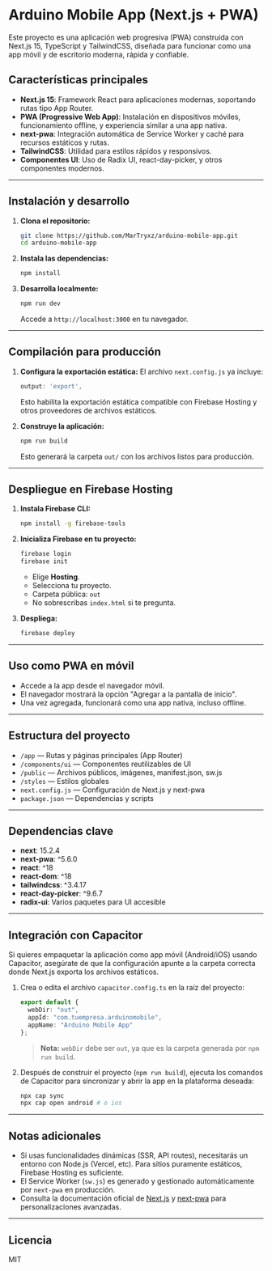 # Arduino Mobile App (Next.js + PWA)

Este proyecto es una aplicación web progresiva (PWA) construida con Next.js 15, TypeScript y TailwindCSS, diseñada para funcionar como una app móvil y de escritorio moderna, rápida y confiable.

## Características principales

- **Next.js 15**: Framework React para aplicaciones modernas, soportando rutas tipo App Router.
- **PWA (Progressive Web App)**: Instalación en dispositivos móviles, funcionamiento offline, y experiencia similar a una app nativa.
- **next-pwa**: Integración automática de Service Worker y caché para recursos estáticos y rutas.
- **TailwindCSS**: Utilidad para estilos rápidos y responsivos.
- **Componentes UI**: Uso de Radix UI, react-day-picker, y otros componentes modernos.

---

## Instalación y desarrollo

1. **Clona el repositorio:**
   ```bash
   git clone https://github.com/MarTryxz/arduino-mobile-app.git
   cd arduino-mobile-app
   ```

2. **Instala las dependencias:**
   ```bash
   npm install
   ```

3. **Desarrolla localmente:**
   ```bash
   npm run dev
   ```
   Accede a `http://localhost:3000` en tu navegador.

---

## Compilación para producción

1. **Configura la exportación estática:**
   El archivo `next.config.js` ya incluye:
   ```js
   output: 'export',
   ```
   Esto habilita la exportación estática compatible con Firebase Hosting y otros proveedores de archivos estáticos.

2. **Construye la aplicación:**
   ```bash
   npm run build
   ```
   Esto generará la carpeta `out/` con los archivos listos para producción.

---

## Despliegue en Firebase Hosting

1. **Instala Firebase CLI:**
   ```bash
   npm install -g firebase-tools
   ```

2. **Inicializa Firebase en tu proyecto:**
   ```bash
   firebase login
   firebase init
   ```
   - Elige **Hosting**.
   - Selecciona tu proyecto.
   - Carpeta pública: `out`
   - No sobrescribas `index.html` si te pregunta.

3. **Despliega:**
   ```bash
   firebase deploy
   ```

---

## Uso como PWA en móvil

- Accede a la app desde el navegador móvil.
- El navegador mostrará la opción "Agregar a la pantalla de inicio".
- Una vez agregada, funcionará como una app nativa, incluso offline.

---

## Estructura del proyecto

- `/app` — Rutas y páginas principales (App Router)
- `/components/ui` — Componentes reutilizables de UI
- `/public` — Archivos públicos, imágenes, manifest.json, sw.js
- `/styles` — Estilos globales
- `next.config.js` — Configuración de Next.js y next-pwa
- `package.json` — Dependencias y scripts

---

## Dependencias clave

- **next**: 15.2.4
- **next-pwa**: ^5.6.0
- **react**: ^18
- **react-dom**: ^18
- **tailwindcss**: ^3.4.17
- **react-day-picker**: ^9.6.7
- **radix-ui**: Varios paquetes para UI accesible

---

## Integración con Capacitor

Si quieres empaquetar la aplicación como app móvil (Android/iOS) usando Capacitor, asegúrate de que la configuración apunte a la carpeta correcta donde Next.js exporta los archivos estáticos.

1. Crea o edita el archivo `capacitor.config.ts` en la raíz del proyecto:
   ```ts
   export default {
     webDir: "out",
     appId: "com.tuempresa.arduinomobile",
     appName: "Arduino Mobile App"
   };
   ```
   > **Nota:** `webDir` debe ser `out`, ya que es la carpeta generada por `npm run build`.

2. Después de construir el proyecto (`npm run build`), ejecuta los comandos de Capacitor para sincronizar y abrir la app en la plataforma deseada:
   ```bash
   npx cap sync
   npx cap open android # o ios
   ```

---

## Notas adicionales

- Si usas funcionalidades dinámicas (SSR, API routes), necesitarás un entorno con Node.js (Vercel, etc). Para sitios puramente estáticos, Firebase Hosting es suficiente.
- El Service Worker (`sw.js`) es generado y gestionado automáticamente por `next-pwa` en producción.
- Consulta la documentación oficial de [Next.js](https://nextjs.org/docs) y [next-pwa](https://github.com/shadowwalker/next-pwa) para personalizaciones avanzadas.

---

## Licencia

MIT
<!-- Autor: Martín -->